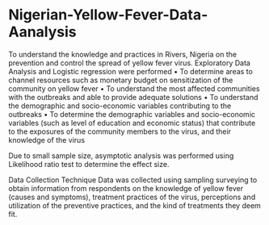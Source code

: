 # Nigerian-Yellow-Fever-Data-Aanalysis
To understand the knowledge and practices in Rivers, Nigeria on the prevention and control the spread of yellow fever virus.
Exploratory Data Analysis and Logistic regression were performed
•	To determine areas to channel resources such as monetary budget on sensitization of the community on yellow fever
•	To understand the most affected communities with the outbreaks and able to provide adequate solutions
•	To understand the demographic and socio-economic variables contributing to the outbreaks
•	To determine the demographic variables and socio-economic variables (such as level of education and economic status) that contribute to the exposures of the community members to the virus, and their knowledge of the virus

Due to small sample size, asymptotic analysis was performed using Likelihood ratio test to determine the effect size.

Data Collection Technique
Data was collected using sampling surveying to obtain information from respondents on 
the knowledge of yellow fever (causes and symptoms), treatment practices of the virus, 
perceptions and utilization of the preventive practices, and the kind of treatments they deem fit.
